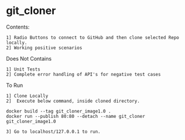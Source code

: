 # git_cloner

Contents:

    1] Radio Buttons to connect to GitHub and then clone selected Repo locally.
    2] Working positive scenarios

Does Not Contains

    1] Unit Tests
    2] Complete error handling of API's for negative test cases


To Run 

    1] Clone Locally
    2]  Execute below command, inside cloned directory.

    docker build --tag git_cloner_image1.0 .
    docker run --publish 80:80 --detach --name git_cloner git_cloner_image1.0

    3] Go to localhost/127.0.0.1 to run.
